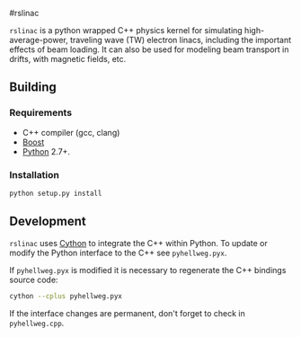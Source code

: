 #rslinac

`rslinac` is a python wrapped C++ physics kernel for simulating high-average-power, traveling wave (TW) electron linacs, including the important effects of beam loading. It can also be used for modeling beam transport in drifts, with magnetic fields, etc.

## Building

### Requirements 

* C++ compiler (gcc, clang)
* [Boost](http://www.boost.org)
* [Python](https://www.python.org) 2.7+.

### Installation

```sh
python setup.py install
```

## Development

`rslinac` uses [Cython](http://cython.org) to integrate the C++ within Python. To update or modify the Python interface to the C++ see `pyhellweg.pyx`. 

If `pyhellweg.pyx` is modified it is necessary to regenerate the C++ bindings source code:

```sh
cython --cplus pyhellweg.pyx
```

If the interface changes are permanent, don't forget to check in `pyhellweg.cpp`.

